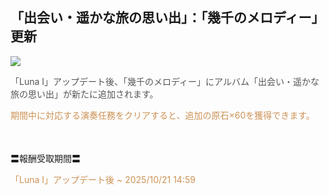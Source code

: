 ## 「出会い・遥かな旅の思い出」：「幾千のメロディー」更新
<img src="https://sdk.hoyoverse.com/upload/ann/2025/08/28/e59c4a4049d19eb8f3f963f30314602b_8823317289041928930_transformed.png">
<p style="white-space: pre-wrap;"><span style="color:rgba(85,85,85,1)">「Luna Ⅰ」アップデート後、「幾千のメロディー」にアルバム「出会い・遥かな旅の思い出」が新たに追加されます。</span></p><p style="white-space: pre-wrap; text-align: left;"><span style="color:rgba(204,146,85,1)">期間中に対応する演奏任務をクリアすると、追加の原石×60を獲得できます。</span></p><p style="white-space: pre-wrap; min-height: 1.5em; text-align: left;"></p><p style="white-space: pre-wrap; text-align: left;">〓報酬受取期間〓</p><p style="white-space: pre-wrap; text-align: left;"><span style="color:rgba(204,146,85,1)">「Luna Ⅰ」アップデート後 ~ <t class="t_lc" contenteditable="false">2025/10/21 14:59</t></span></p>
